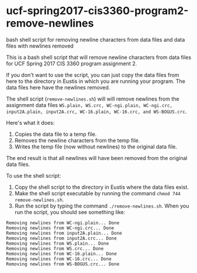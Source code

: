 # ucf-spring2017-cis3360-program2-remove-newlines
bash shell script for removing newline characters from data files and data files with newlines removed

This is a bash shell script that will remove newline characters from data files for UCF Spring 2017 CIS 3360 program assignment 2.

If you don't want to use the script, you can just copy the data files from here to the directory in Eustis in which you are running your program. The data files here have the newlines removed.

The shell script (`remove-newlines.sh`) will will remove newlines from the assignment data files `WS.plain, WS.crc, WC-ngi.plain, WC-ngi.crc, input2A.plain, input2A.crc, WC-16.plain, WC-16.crc, and WS-BOGUS.crc`.

Here's what it does:
1. Copies the data file to a temp file.
2. Removes the newline characters from the temp file.
3. Writes the temp file (now without newlines) to the original data file.

The end result is that all newlines will have been removed from the original data files.

To use the shell script:
1. Copy the shell script to the directory in Eustis where the data files exist.
2. Make the shell script executable by running the command `chmod 744 remove-newlines.sh`.
3. Run the script by typing the command `./remove-newlines.sh`.
When you run the script, you should see something like:
```
Removing newlines from WC-ngi.plain... Done
Removing newlines from WC-ngi.crc... Done
Removing newlines from input2A.plain... Done
Removing newlines from input2A.crc... Done
Removing newlines from WS.plain... Done
Removing newlines from WS.crc... Done
Removing newlines from WC-16.plain... Done
Removing newlines from WC-16.crc... Done
Removing newlines from WS-BOGUS.crc... Done
```
